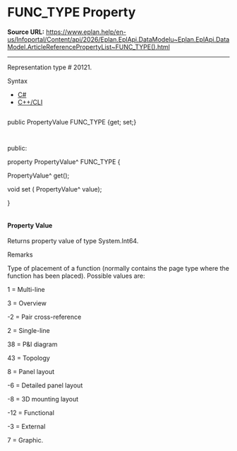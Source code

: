 # FUNC_TYPE Property

**Source URL:** https://www.eplan.help/en-us/Infoportal/Content/api/2026/Eplan.EplApi.DataModelu~Eplan.EplApi.DataModel.ArticleReferencePropertyList~FUNC_TYPE().html

---

Representation type # 20121.

Syntax

- [C#](#i-syntax-CS)
- [C++/CLI](#i-syntax-CPP2005)

```
```
public PropertyValue FUNC_TYPE {get; set;}
```
```

```
```
public:

property PropertyValue^ FUNC_TYPE {

   PropertyValue^ get();

   void set (    PropertyValue^ value);

}
```
```

#### Property Value

Returns property value of type System.Int64.

Remarks

Type of placement of a function (normally contains the page type where the function has been placed). Possible values are:

1 = Multi-line

3 = Overview

-2 = Pair cross-reference

2 = Single-line

38 = P&I diagram

43 = Topology

8 = Panel layout

-6 = Detailed panel layout

-8 = 3D mounting layout

-12 = Functional

-3 = External

7 = Graphic.
